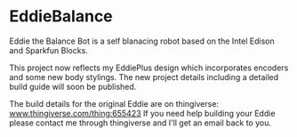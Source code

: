 # EddieBalance
Eddie the Balance Bot is a self blanacing robot based on the Intel Edison and Sparkfun Blocks.

This project now reflects my EddiePlus design which incorporates encoders and some new body stylings. The new project details including a detailed build guide will soon be published.

The build details for the original Eddie are on thingiverse: www.thingiverse.com/thing:655423
If you need help building your Eddie please contact me through thingiverse and I'll get an email back to you.
